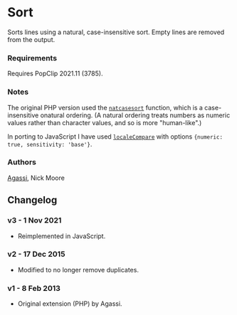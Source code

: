 # Sort

Sorts lines using a natural, case-insensitive sort. Empty lines are removed from the output.

### Requirements

Requires PopClip 2021.11 (3785).

### Notes

The original PHP version used the [`natcasesort`](https://www.php.net/manual/en/function.natcasesort.php) function,
which is a case-insensitive onatural ordering. (A natural ordering treats numbers as numeric values rather than character values, and so is more "human-like".)

In porting to JavaScript I have used [`localeCompare`](http://developer.mozilla.org/en-US/docs/Web/JavaScript/Reference/Global_Objects/String/localeCompare)
with options `{numeric: true, sensitivity: 'base'}`.

### Authors

[Agassi](https://github.com/agassiyzh), Nick Moore

## Changelog

### v3 - 1 Nov 2021

* Reimplemented in JavaScript.

### v2 - 17 Dec 2015

* Modified to no longer remove duplicates.

### v1 - 8 Feb 2013

* Original extension (PHP) by Agassi.